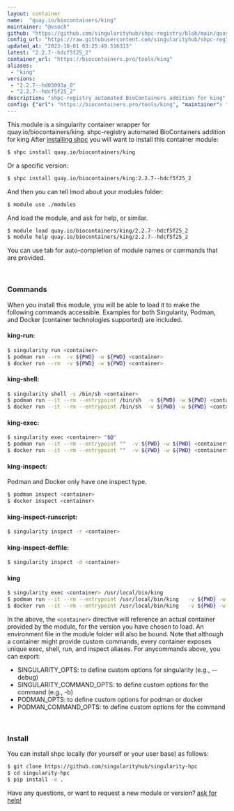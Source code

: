 ```yaml
---
layout: container
name:  "quay.io/biocontainers/king"
maintainer: "@vsoch"
github: "https://github.com/singularityhub/shpc-registry/blob/main/quay.io/biocontainers/king/container.yaml"
config_url: "https://raw.githubusercontent.com/singularityhub/shpc-registry/main/quay.io/biocontainers/king/container.yaml"
updated_at: "2023-10-01 03:25:49.516313"
latest: "2.2.7--hdcf5f25_2"
container_url: "https://biocontainers.pro/tools/king"
aliases:
 - "king"
versions:
 - "2.2.7--hd03093a_0"
 - "2.2.7--hdcf5f25_2"
description: "shpc-registry automated BioContainers addition for king"
config: {"url": "https://biocontainers.pro/tools/king", "maintainer": "@vsoch", "description": "shpc-registry automated BioContainers addition for king", "latest": {"2.2.7--hdcf5f25_2": "sha256:89bdcaa2f5f8a76989ef15bf297dd32496fb8ba91acd834428d50a36ff373090"}, "tags": {"2.2.7--hd03093a_0": "sha256:a858ae9560c407057952bc18e4b5bfd7401022dbe275f66836bbc0e9eec677fa", "2.2.7--hdcf5f25_2": "sha256:89bdcaa2f5f8a76989ef15bf297dd32496fb8ba91acd834428d50a36ff373090"}, "docker": "quay.io/biocontainers/king", "aliases": {"king": "/usr/local/bin/king"}}
---
```


This module is a singularity container wrapper for quay.io/biocontainers/king.
shpc-registry automated BioContainers addition for king
After [installing shpc](#install) you will want to install this container module:


```bash
$ shpc install quay.io/biocontainers/king
```

Or a specific version:

```bash
$ shpc install quay.io/biocontainers/king:2.2.7--hdcf5f25_2
```

And then you can tell lmod about your modules folder:

```bash
$ module use ./modules
```

And load the module, and ask for help, or similar.

```bash
$ module load quay.io/biocontainers/king/2.2.7--hdcf5f25_2
$ module help quay.io/biocontainers/king/2.2.7--hdcf5f25_2
```

You can use tab for auto-completion of module names or commands that are provided.

<br>

### Commands

When you install this module, you will be able to load it to make the following commands accessible.
Examples for both Singularity, Podman, and Docker (container technologies supported) are included.

#### king-run:

```bash
$ singularity run <container>
$ podman run --rm  -v ${PWD} -w ${PWD} <container>
$ docker run --rm  -v ${PWD} -w ${PWD} <container>
```

#### king-shell:

```bash
$ singularity shell -s /bin/sh <container>
$ podman run --it --rm --entrypoint /bin/sh  -v ${PWD} -w ${PWD} <container>
$ docker run --it --rm --entrypoint /bin/sh  -v ${PWD} -w ${PWD} <container>
```

#### king-exec:

```bash
$ singularity exec <container> "$@"
$ podman run --it --rm --entrypoint ""  -v ${PWD} -w ${PWD} <container> "$@"
$ docker run --it --rm --entrypoint ""  -v ${PWD} -w ${PWD} <container> "$@"
```

#### king-inspect:

Podman and Docker only have one inspect type.

```bash
$ podman inspect <container>
$ docker inspect <container>
```

#### king-inspect-runscript:

```bash
$ singularity inspect -r <container>
```

#### king-inspect-deffile:

```bash
$ singularity inspect -d <container>
```


#### king

```bash
$ singularity exec <container> /usr/local/bin/king
$ podman run --it --rm --entrypoint /usr/local/bin/king   -v ${PWD} -w ${PWD} <container> -c " $@"
$ docker run --it --rm --entrypoint /usr/local/bin/king   -v ${PWD} -w ${PWD} <container> -c " $@"
```



In the above, the `<container>` directive will reference an actual container provided
by the module, for the version you have chosen to load. An environment file in the
module folder will also be bound. Note that although a container
might provide custom commands, every container exposes unique exec, shell, run, and
inspect aliases. For anycommands above, you can export:

 - SINGULARITY_OPTS: to define custom options for singularity (e.g., --debug)
 - SINGULARITY_COMMAND_OPTS: to define custom options for the command (e.g., -b)
 - PODMAN_OPTS: to define custom options for podman or docker
 - PODMAN_COMMAND_OPTS: to define custom options for the command

<br>

### Install

You can install shpc locally (for yourself or your user base) as follows:

```bash
$ git clone https://github.com/singularityhub/singularity-hpc
$ cd singularity-hpc
$ pip install -e .
```

Have any questions, or want to request a new module or version? [ask for help!](https://github.com/singularityhub/singularity-hpc/issues)